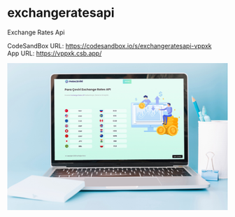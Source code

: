 # exchangeratesapi
Exchange Rates Api

CodeSandBox URL: https://codesandbox.io/s/exchangeratesapi-vppxk <br />
App URL: https://vppxk.csb.app/



<img src="https://raw.githubusercontent.com/bgrkara/exchangeratesapi/master/assets/images/exchangeratesapi.jpg" alt="exchange rates api bgrkara">

